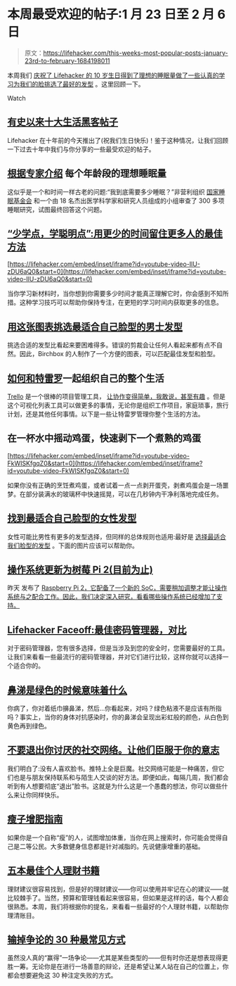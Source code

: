 # 本周最受欢迎的帖子:1 月 23 日至 2 月 6 日

> 原文：<https://lifehacker.com/this-weeks-most-popular-posts-january-23rd-to-february-1684198011>

本周我们 [庆祝了 Lifehacker 的 10 岁生日](https://lifehacker.com/top-10-lifehacker-posts-of-all-time-1682801558)[得到了理想的睡眠量](http://lifehacker.com/the-ideal-amount-of-sleep-for-each-age-group-according-1683344371)[做了一些认真的学习](http://lifehacker.com/study-less-study-smart-the-best-ways-to-retain-more-1683362205)[为我们的脸挑选了最好的发型](http://lifehacker.com/pick-the-best-mens-hairstyle-for-your-face-with-this-ch-1683541152) 。这里回顾一下。

Watch

## [有史以来十大生活黑客帖子](http://lifehacker.com/top-10-lifehacker-posts-of-all-time-1682801558)

Lifehacker 在十年前的今天推出了(祝我们生日快乐)！鉴于这种情况，让我们回顾一下过去十年中我们与你分享的一些最受欢迎的帖子。

## [根据专家介绍](http://lifehacker.com/the-ideal-amount-of-sleep-for-each-age-group-according-1683344371) 每个年龄段的理想睡眠量

这似乎是一个和时间一样古老的问题:“我到底需要多少睡眠？”非营利组织 [国家睡眠基金会](http://sleepfoundation.org/) 和一个由 18 名杰出医学科学家和研究人员组成的小组审查了 300 多项睡眠研究，试图最终回答这个问题。

## [“少学点，学聪明点”:用更少的时间留住更多人的最佳方法](http://lifehacker.com/study-less-study-smart-the-best-ways-to-retain-more-1683362205)

 [https://lifehacker.com/embed/inset/iframe?id=youtube-video-IlU-zDU6aQ0&start=0](https://lifehacker.com/embed/inset/iframe?id=youtube-video-IlU-zDU6aQ0&start=0) 

当你学习新材料时，当你想到你需要多少时间才能真正理解它时，你会感到不知所措。这种学习技巧可以帮助你保持专注，在更短的学习时间内获取更多的信息。

## [用这张图表挑选最适合自己脸型的男士发型](http://lifehacker.com/pick-the-best-mens-hairstyle-for-your-face-with-this-ch-1683541152)

挑选合适的发型比看起来要困难得多。错误的剪裁会让任何人看起来都有点不自然。因此，Birchbox 的人制作了一个方便的图表，可以匹配最佳发型和脸型。

## [如何和特雷罗](http://lifehacker.com/how-to-use-trello-to-organize-your-entire-life-1683821040)一起组织自己的整个生活

[Trello](https://trello.com/) 是一个很棒的项目管理工具， [让协作变得简单，我敢说，甚至有趣](http://lifehacker.com/trello-makes-project-collaboration-simple-and-kind-of-e-5839942) 。但是这个可视化列表工具可以做更多的事情，无论你是组织工作项目，家庭琐事，旅行计划，还是其他任何事情。以下是一些让特雷罗管理你整个生活的方法。

## 在一杯水中摇动鸡蛋，快速剥下一个煮熟的鸡蛋

 [https://lifehacker.com/embed/inset/iframe?id=youtube-video-FkWISKfgqZ0&start=0](https://lifehacker.com/embed/inset/iframe?id=youtube-video-FkWISKfgqZ0&start=0) 

如果你没有正确的烹饪煮鸡蛋，或者试着一点一点剥开蛋壳，剥煮鸡蛋会是一场噩梦。在部分装满水的玻璃杯中快速摇晃，可以在几秒钟内干净利落地完成任务。

## [找到最适合自己脸型的女性发型](http://lifehacker.com/find-the-best-womens-hairstyle-for-your-face-shape-1683763930)

女性可能比男性有更多的发型选择，但同样的总体规则也适用:最好是 [选择最适合我们脸型的发型](http://lifehacker.com/pick-the-best-mens-hairstyle-for-your-face-with-this-ch-1683541152) 。下面的图片应该可以帮助你。

## [操作系统更新为树莓 Pi 2(目前为止)](http://lifehacker.com/the-operating-systems-updated-for-the-raspberry-pi-2-s-1683514788)

昨天 发布了 [Raspberry Pi 2，它配备了一个新的 SoC，需要稍加调整才能让操作系统与之配合工作。因此，我们决定深入研究，看看哪些操作系统已经增加了支持。](http://lifehacker.com/the-raspberry-pi-2-is-faster-more-powerful-and-availa-1682814956)

## [Lifehacker Faceoff:最佳密码管理器，对比](http://lifehacker.com/lifehacker-faceoff-the-best-password-managers-compare-1682443320)

对于密码管理器，您有很多选择，但是当涉及到您的安全时，您需要最好的工具。让我们来看看一些最流行的密码管理器，并对它们进行比较，这样你就可以选择一个适合你的。

## [鼻涕是绿色的时候意味着什么](http://vitals.lifehacker.com/what-it-means-when-your-snot-is-green-1683522701)

你病了，你对着纸巾擤鼻涕，然后...你看起来，对吗？绿色粘液不是应该有所指吗？事实上，当你的身体对抗感染时，你的鼻涕会呈现出彩虹般的颜色，从白色到黄色再到绿色。

## [不要退出你讨厌的社交网络。让他们臣服于你的意志](http://lifehacker.com/dont-quit-the-social-networks-you-hate-bend-them-to-yo-1683715538)

我们明白了:没有人喜欢脸书。推特上全是巨魔。社交网络可能是一种痛苦，但它们也是与朋友保持联系和与陌生人交谈的好方法。即便如此，每隔几周，我们都会听到有人想要彻底“退出”脸书。这就是为什么这是一个愚蠢的想法，你可以做些什么来让你同样快乐。

## [瘦子增肥指南](http://vitals.lifehacker.com/a-skinny-persons-guide-to-gaining-weight-1683341104)

如果你是一个自称“瘦”的人，试图增加体重，当你在网上搜索时，你可能会觉得自己是二等公民。大多数健身信息都是针对减脂的。先说健康增重的基础。

## [五本最佳个人理财书籍](http://lifehacker.com/five-best-personal-finance-books-1682899925)

理财建议很容易找到，但是好的理财建议——你可以使用并牢记在心的建议——就比较棘手了。当然，预算和管理钱看起来很容易，但如果是这样的话，每个人都会很熟悉。本周，我们将根据你的提名，来看看一些最好的个人理财书籍，以帮助你理清账目。

## [输掉争论的 30 种最常见方式](http://lifehacker.com/the-30-most-common-ways-you-can-lose-an-argument-1683823576)

虽然没人真的“赢得”一场争论——尤其是某些类型的——但有时你还是想表现得更胜一筹。无论你是在进行一场善意的辩论，还是希望让某人站在自己的位置上，你都会想要避免这 30 种注定失败的方式。
